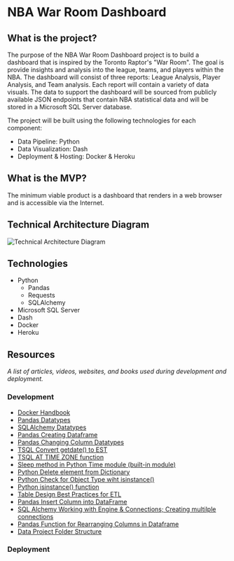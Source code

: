 NBA War Room Dashboard 
======

## What is the project?

The purpose of the NBA War Room Dashboard project is to build a dashboard that is inspired by the Toronto Raptor's "War Room". The goal is provide insights and analysis into the league, teams, and players within the NBA. The dashboard will consist of three reports: League Analysis, Player Analysis, and Team analysis. Each report will contain a variety of data visuals. The data to support the dashboard will be sourced from publicly available JSON endpoints that contain NBA statistical data and will be stored in a Microsoft SQL Server database.

The project will be built using the following technologies for each component:
- Data Pipeline: Python
- Data Visualization: Dash
- Deployment & Hosting: Docker & Heroku

## What is the MVP?

The minimum viable product is a dashboard that renders in a web browser and is accessible via the Internet.

## Technical Architecture Diagram

![Technical Architecture Diagram](/Users/kdayno/Development/02-PROJECTS/NBAWarRoomDashboard/docs/NBAWarRoomDashboard_SolutionArchitecture_v1.0.png)

## Technologies
- Python
  - Pandas
  - Requests
  - SQLAlchemy
- Microsoft SQL Server
- Dash
- Docker
- Heroku



## Resources

<i> A list of articles, videos, websites, and books used during development and deployment.</i>

### Development
- [Docker Handbook](https://www.freecodecamp.org/news/the-docker-handbook/)
- [Pandas Datatypes](https://pbpython.com/pandas_dtypes.html)
- [SQLAlchemy Datatypes](https://docs.sqlalchemy.org/en/14/core/type_basics.html)
- [Pandas Creating Dataframe](https://pandas.pydata.org/docs/reference/api/pandas.DataFrame.html)
- [Pandas Changing Column Datatypes](https://stackoverflow.com/questions/15891038/change-column-type-in-pandas)
- [TSQL Convert getdate() to EST](https://stackoverflow.com/questions/4712616/convert-getdate-to-est)
- [TSQL AT TIME ZONE function](https://docs.microsoft.com/en-us/sql/t-sql/queries/at-time-zone-transact-sql?view=sql-server-ver15)
- [Sleep method in Python Time module (built-in module)](https://docs.python.org/3/library/time.html#time.sleep)
- [Python Delete element from Dictionary](https://stackoverflow.com/questions/5844672/delete-an-element-from-a-dictionary)
- [Python Check for Object Type wiht isinstance()](https://stackoverflow.com/questions/25231989/how-to-check-if-a-variable-is-a-dictionary-in-python)
- [Python isinstance() function](https://www.w3schools.com/python/ref_func_isinstance.asp)
- [Table Design Best Practices for ETL](https://towardsdatascience.com/table-design-best-practices-for-etl-200accee9cc9)
- [Pandas Insert Column into DataFrame](https://pandas.pydata.org/docs/reference/api/pandas.DataFrame.insert.html)
- [SQL Alchemy Working with Engine & Connections; Creating multilple connections](https://docs.sqlalchemy.org/en/13/core/connections.html#basic-usage)
- [Pandas Function for Rearranging Columns in Dataframe](https://towardsdatascience.com/reordering-pandas-dataframe-columns-thumbs-down-on-standard-solutions-1ff0bc2941d5)
- [Data Project Folder Structure](https://dzone.com/articles/data-science-project-folder-structure)

### Deployment